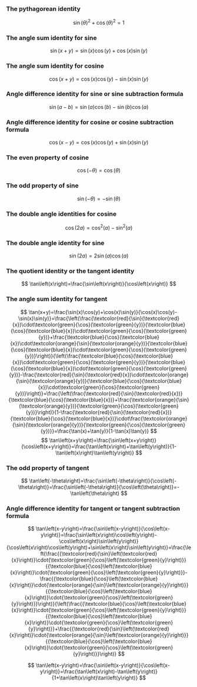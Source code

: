 ### The pythagorean identity
$$ \sin\left(\theta\right)^2+\cos\left(\theta\right)^2=1 $$

### The angle sum identity for sine
$$ \sin\left(x+y\right)=\sin\left(x\right)\cos\left(y\right)+\cos\left(x\right)\sin\left(y\right) $$

### The angle sum identity for cosine
$$ \cos\left(x+y\right)=\cos\left(x\right)\cos\left(y\right)-\sin\left(x\right)\sin\left(y\right) $$

### Angle difference identity for sine or sine subtraction formula
$$ \sin\left(a-b\right)=\sin\left(a\right)\cos\left(b\right)-\sin\left(b\right)\cos\left(a\right) $$

### Angle difference identity for cosine or cosine subtraction formula
$$ \cos\left(x-y\right)=\cos\left(x\right)\cos\left(y\right)+\sin\left(x\right)\sin\left(y\right) $$

### The even property of cosine
$$ \cos\left(-\theta\right)=\cos\left(\theta\right) $$

### The odd property of sine
$$ \sin\left(-\theta\right)=-\sin\left(\theta\right) $$

### The double angle identities for cosine
$$ \cos\left(2a\right)=\cos^2\left(a\right)-\sin^2\left(a\right) $$

### The double angle identity for sine
$$ \sin\left(2a\right)=2\sin\left(a\right)\cos\left(a\right) $$

### The quotient identity or the tangent identity
$$ \tan\left(x\right)=\frac{\sin\left(x\right)}{\cos\left(x\right)} $$

### The angle sum identity for tangent

$$ \tan(x+y)=\frac{\sin(x)\cos(y)+\cos(x)\sin(y)}{\cos(x)\cos(y)-\sin(x)\sin(y)}=\frac{\left(\frac{\textcolor{red}{\sin}(\textcolor{red}{x})\cdot\textcolor{green}{\cos}(\textcolor{green}{y})}{\textcolor{blue}{\cos}(\textcolor{blue}{x})\cdot\textcolor{green}{\cos}(\textcolor{green}{y})}+\frac{\textcolor{blue}{\cos}(\textcolor{blue}{x})\cdot\textcolor{orange}{\sin}(\textcolor{orange}{y})}{\textcolor{blue}{\cos}(\textcolor{blue}{x})\cdot\textcolor{green}{\cos}(\textcolor{green}{y})}\right)}{\left(\frac{\textcolor{blue}{\cos}(\textcolor{blue}{x})\cdot\textcolor{green}{\cos}(\textcolor{green}{y})}{\textcolor{blue}{\cos}(\textcolor{blue}{x})\cdot\textcolor{green}{\cos}(\textcolor{green}{y})}-\frac{\textcolor{red}{\sin}(\textcolor{red}{x})\cdot\textcolor{orange}{\sin}(\textcolor{orange}{y})}{\textcolor{blue}{\cos}(\textcolor{blue}{x})\cdot\textcolor{green}{\cos}(\textcolor{green}{y})}\right)}=\frac{\left(\frac{\textcolor{red}{\sin}(\textcolor{red}{x})}{\textcolor{blue}{\cos}(\textcolor{blue}{x})}+\frac{\textcolor{orange}{\sin}(\textcolor{orange}{y})}{\textcolor{green}{\cos}(\textcolor{green}{y})}\right)}{1-\frac{\textcolor{red}{\sin}(\textcolor{red}{x})}{\textcolor{blue}{\cos}(\textcolor{blue}{x})}\cdot\frac{\textcolor{orange}{\sin}(\textcolor{orange}{y})}{\textcolor{green}{\cos}(\textcolor{green}{y})}}=\frac{\tan(x)+\tan(y)}{1-\tan(x)\tan(y)} $$
$$ \tan\left(x+y\right)=\frac{\sin\left(x+y\right)}{\cos\left(x+y\right)}=\frac{\tan\left(x\right)+\tan\left(y\right)}{1-\tan\left(x\right)\tan\left(y\right)} $$

### The odd property of tangent
$$ \tan\left(-\theta\right)=\frac{\sin\left(-\theta\right)}{\cos\left(-\theta\right)}=\frac{\sin\left(-\theta\right)}{\cos\left(\theta\right)}=-\tan\left(\theta\right) $$

### Angle difference identity for tangent or tangent subtraction formula


$$ \tan\left(x-y\right)=\frac{\sin\left(x-y\right)}{\cos\left(x-y\right)}=\frac{\sin\left(x\right)\cos\left(y\right)-\cos\left(x\right)\sin\left(y\right)}{\cos\left(x\right)\cos\left(y\right)+\sin\left(x\right)\sin\left(y\right)}=\frac{\left(\frac{{\textcolor{red}{\sin}\left(\textcolor{red}{x}\right)}\cdot{\textcolor{green}{\cos}\left(\textcolor{green}{y}\right)}}{{\textcolor{blue}{\cos}\left(\textcolor{blue}{x}\right)}\cdot{\textcolor{green}{\cos}\left(\textcolor{green}{y}\right)}}-\frac{{\textcolor{blue}{\cos}\left(\textcolor{blue}{x}\right)}\cdot{\textcolor{orange}{\sin}\left(\textcolor{orange}{y}\right)}}{{\textcolor{blue}{\cos}\left(\textcolor{blue}{x}\right)}\cdot{\textcolor{green}{\cos}\left(\textcolor{green}{y}\right)}}\right)}{\left(\frac{{\textcolor{blue}{\cos}\left(\textcolor{blue}{x}\right)}\cdot{\textcolor{green}{\cos}\left(\textcolor{green}{y}\right)}}{{\textcolor{blue}{\cos}\left(\textcolor{blue}{x}\right)}\cdot{\textcolor{green}{\cos}\left(\textcolor{green}{y}\right)}}+\frac{{\textcolor{red}{\sin}\left(\textcolor{red}{x}\right)}\cdot{\textcolor{orange}{\sin}\left(\textcolor{orange}{y}\right)}}{{\textcolor{blue}{\cos}\left(\textcolor{blue}{x}\right)}\cdot{\textcolor{green}{\cos}\left(\textcolor{green}{y}\right)}}\right)} $$

$$ \tan\left(x-y\right)=\frac{\sin\left(x-y\right)}{\cos\left(x-y\right)}=\frac{\tan\left(x\right)-\tan\left(y\right)}{1+\tan\left(x\right)\tan\left(y\right)} $$